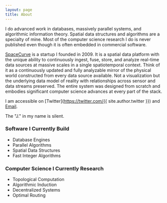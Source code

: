 ```yaml
---
layout: page
title: About
---
```




I do advanced work in databases, massively parallel systems, and algorithmic information theory. Spatial data structures and algorithms are a specialty of mine. Most of the computer science research I do is never published even though it is often embedded in commercial software.

[SpaceCurve](http://www.spacecurve.com) is a startup I founded in 2009. It is a spatial data platform with the unique ability to continuously ingest, fuse, store, and analyze real-time data sources at massive scales in a single spatiotemporal context. Think of it as a continuously updated and fully analyzable mirror of the physical world constructed from every data source available. Not a visualization but the underlying data model of reality with relationships across sensor and data streams preserved. The entire system was designed from scratch and embodies significant computer science advances at every part of the stack.

I am accessible on [Twitter](https://twitter.com/{{ site.author.twitter }}) and [Email](mailto:andrew@jarbox.org).

The "J." in my name is silent.

### Software I Currently Build

* Database Engines
* Parallel Algorithms
* Spatial Data Structures
* Fast Integer Algorithms 

### Computer Science I Currently Research

* Topological Computation
* Algorithmic Induction
* Decentralized Systems
* Optimal Routing

